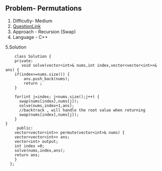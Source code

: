 ## Problem- Permutations
1. Difficulty- Medium 
2. [QuestionLink](https://leetcode.com/problems/permutations/)
3. Approach - Recursion (Swap)
4. Language - C++


5.Solution
 
 
   
        class Solution {
        private: 
           void solve(vector<int>& nums,int index,vector<vector<int>>& ans) {       
        if(index>=nums.size()) {
            ans.push_back(nums);
            return ;
        }

        for(int j=index; j<nums.size();j++) {
          swap(nums[index],nums[j]);
          solve(nums,index+1,ans);
          //backtrack , will handle the root value when returning
          swap(nums[index],nums[j]);
        }
    }
         public:
        vector<vector<int>> permute(vector<int>& nums) {
        vector<vector<int>> ans;
        vector<int> output;
        int index =0;
        solve(nums,index,ans);
        return ans;
        }
      };
        